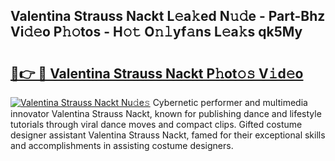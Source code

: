 ## Valentina Strauss Nackt L𝚎a𝚔ed N𝚞𝚍e - Part-Bhz Vi𝚍𝚎o P𝚑𝚘tos - H𝚘𝚝 O𝚗𝚕yf𝚊ns L𝚎a𝚔s qk5My

# <h2><a href="http://kf3k5tp.oniu.top/?m=Valentina+Strauss+Nackt">🔗👉 🔴 Valentina Strauss Nackt P𝚑ot𝚘𝚜 V𝚒d𝚎o</a></h2>

[![Valentina Strauss Nackt Nu𝚍e𝚜](https://i.imgur.com/0qMVB7G.gif)](http://kf3k5tp.oniu.top/?m=Valentina+Strauss+Nackt)
Cybernetic performer and multimedia innovator Valentina Strauss Nackt, known for publishing dance and lifestyle tutorials through viral dance moves and compact clips. Gifted costume designer assistant Valentina Strauss Nackt, famed for their exceptional skills and accomplishments in assisting costume designers.  
